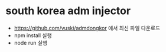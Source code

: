# south korea adm injector
- https://github.com/vuski/admdongkor 에서 최신 파일 다운로드
- npm install 실행
- node run 실행
